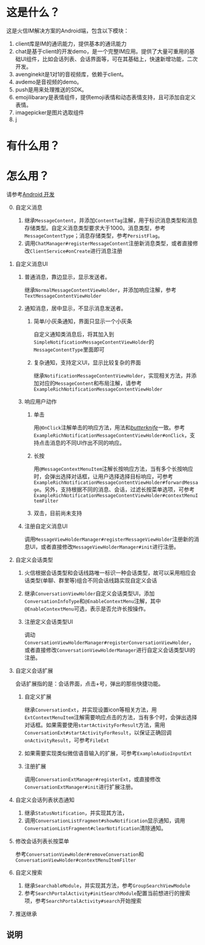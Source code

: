 # 这是什么？

这是火信IM解决方案的Android端，包含以下模块：

1. client库是IM的通讯能力，提供基本的通讯能力
2. chat是基于client的开发demo，是一个完整IM应用。提供了大量可重用的基础UI组件，比如会话列表、会话界面等，可在其基础上，快速新增功能，二次开发。
3. avenginekit是1对1的音视频库，依赖于client。
4. avdemo是音视频的demo。
5. push是用来处理推送的SDK。
6. emojilibarary是表情组件，提供emoji表情和动态表情支持，且可添加自定义表情。
7. imagepicker是图片选取组件
8. j

# 有什么用？
# 怎么用？

请参考[Android 开发](http://xxx)

0. 自定义消息
    1. 继承```MessageContent```，并添加```ContentTag```注解，用于标识消息类型和消息存储类型。自定义消息类型要求大于1000。消息类型，参考```MessageContentType```；消息存储类型，参考```PersistFlag```。
    2. 调用```ChatManager#registerMessageContent```注册新消息类型，或者直接修改```ClientService#onCreate```进行消息注册

1. 自定义消息UI

   1. 普通消息，靠边显示，显示发送者。

      继承```NormalMessageContentViewHolder```，并添加响应注解，参考```TextMessageContentViewHolder```

   2. 通知消息，居中显示，不显示消息发送者。

      1. 简单/小灰条通知，界面只显示一个小灰条

         自定义通知类消息后，将其加入到```SimpleNotificationMessageContentViewHolder```的```MessageContentType```里面即可

      2. 复杂通知，支持定义UI，显示比较复杂的界面

         继承```NotificationMessageContentViewHolder```，实现相关方法，并添加对应的```MessageContent```和布局注解，请参考```ExampleRichNotificationMessageContentViewHolder```

   3. 响应用户动作

      1. 单击

         用```@OnClick```注解单击的响应方法，用法和[*butterknife*](https://github.com/JakeWharton/butterknife)一致。参考```ExampleRichNotificationMessageContentViewHolder#onClick```，支持点击消息的不同UI作出不同的响应。

      2. 长按

         用```@MessageContextMenuItem```注解长按响应方法，当有多个长按响应时，会弹出选择对话框，让用户选择选择目标响应，可参考```ExampleRichNotificationMessageContentViewHolder#forwardMessage```。另外，支持根据不同的消息、会话，过滤长按菜单选项，可参考```ExampleRichNotificationMessageContentViewHolder#contextMenuItemFilter```

      3. 双击，目前尚未支持

   4. 注册自定义消息UI

      调用```MessageViewHolderManager#registerMessageViewHolder```注册新的消息UI，或者直接修改```MessageViewHolderManager#init```进行注册。

2. 自定义会话类型

   1. 火信根据会话类型和会话线路唯一标识一种会话类型，故可以采用相应会话类型(单聊、群里等)组合不同会话线路实现自定义会话

   2. 继承```ConversationViewHolder```自定义会话类型UI，添加```ConversationInfoType```和```@EnableContextMenu```注解，其中```@EnableContextMenu```可选，表示是否允许长按操作。

   3. 注册定义会话类型UI

      调动```ConversationViewHolderManager#registerConversationViewHolder```，或者直接修改```ConversationViewHolderManager```进行自定义会话类型UI的注册。

3. 自定义会话扩展

   会话扩展指的是：会话界面，点击+号，弹出的那些快捷功能。

   1. 自定义扩展

      继承```ConversationExt```，并实现设置icon等相关方法，用```ExtContextMenuItem```注解需要响应点击的方法，当有多个时，会弹出选择对话框。如果需要使用```startActivityForResult```方法，需用```ConversationExt#startActivityForResult```，以保证正确回调```onActivityResult```，可参考```FileExt```

   2. 如果需要实现类似微信语音输入的扩展，可参考```ExampleAudioInputExt```

   3. 注册扩展

      调用```ConversationExtManager#registerExt```，或直接修改```ConversationExtManager#init```进行扩展注册。

4. 自定义会话列表状态通知

   1. 继承```StatusNotification```，并实现其方法，
   2. 调用```ConversationListFragment#showNotification```显示通知，调用```ConversationListFragment#clearNotification```清除通知。

5. 修改会话列表长按菜单

   参考```ConversationViewHolder#removeConversation```和```ConversationViewHolder#contextMenuItemFilter```

6. 自定义搜索

   1. 继承```SearchableModule```，并实现其方法，参考```GroupSearchViewModule```
   2. 参考```SearchPortalActivity#initSearchModule```配置当前想进行的搜索项，参考```SearchPortalActivity#search```开始搜索

7. 推送继承

## 说明

